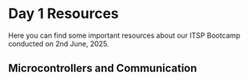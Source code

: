 # Day 1 Resources

Here you can find some important resources about our ITSP Bootcamp conducted on 2nd June, 2025.

## Microcontrollers and Communication


